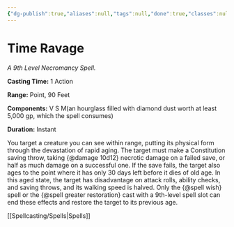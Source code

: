```yaml
---
{"dg-publish":true,"aliases":null,"tags":null,"done":true,"classes":null,"spellLevel":9,"school":"Necromancy","source":"EGW","permalink":"/spells/time-ravage/","dgHomeLink":false,"dgPassFrontmatter":true}
---
```


# Time Ravage
*A 9th Level Necromancy Spell.*

**Casting Time:** 1 Action

**Range:** Point, 90 Feet

**Components:** V S M(an hourglass filled with diamond dust worth at least 5,000 gp, which the spell consumes)

**Duration:** Instant

You target a creature you can see within range, putting its physical form through the devastation of rapid aging. The target must make a Constitution saving throw, taking {@damage 10d12} necrotic damage on a failed save, or half as much damage on a successful one. If the save fails, the target also ages to the point where it has only 30 days left before it dies of old age. In this aged state, the target has disadvantage on attack rolls, ability checks, and saving throws, and its walking speed is halved. Only the {@spell wish} spell or the {@spell greater restoration} cast with a 9th-level spell slot can end these effects and restore the target to its previous age.

[[Spellcasting/Spells|Spells]]